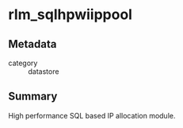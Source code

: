 # rlm_sqlhpwiippool
## Metadata
<dl>
  <dt>category</dt><dd>datastore</dd>
</dl>

## Summary
High performance SQL based IP allocation module.
